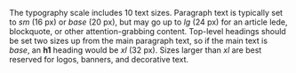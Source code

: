 The typography scale includes 10 text sizes. Paragraph text is typically set to *sm* (16 px) or *base* (20 px), but may go up to *lg* (24 px) for an article lede, blockquote, or other attention-grabbing content. Top-level headings should be set two sizes up from the main paragraph text, so if the main text is *base*, an __h1__ heading would be *xl* (32 px). Sizes larger than *xl* are best reserved for logos, banners, and decorative text.
